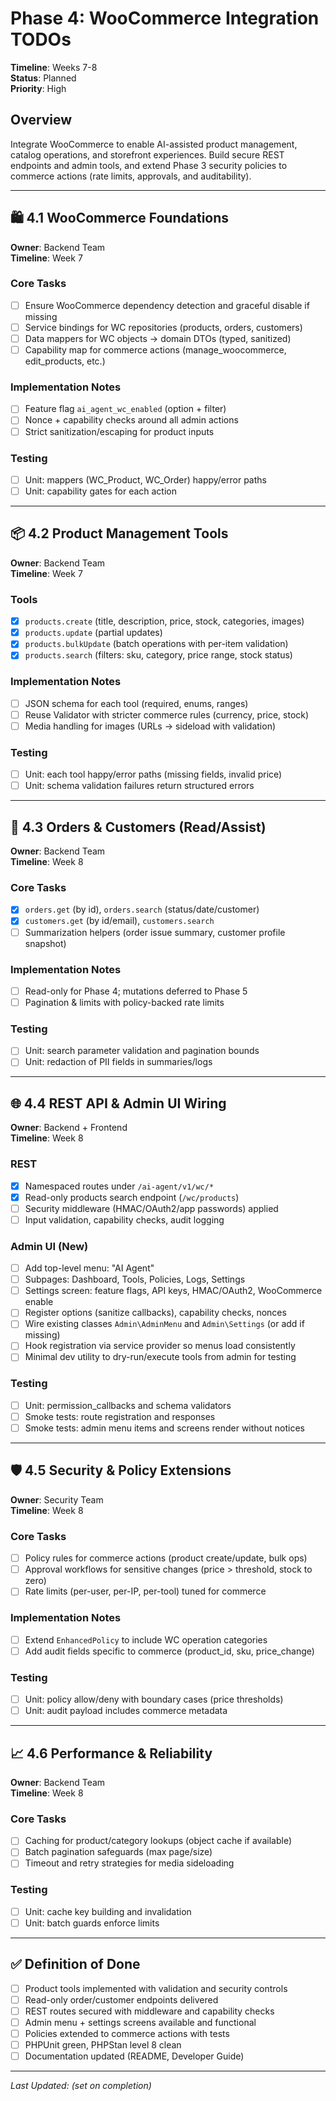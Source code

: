 # Phase 4: WooCommerce Integration TODOs

**Timeline**: Weeks 7-8  
**Status**: Planned  
**Priority**: High

## Overview
Integrate WooCommerce to enable AI-assisted product management, catalog operations, and storefront experiences. Build secure REST endpoints and admin tools, and extend Phase 3 security policies to commerce actions (rate limits, approvals, and auditability).

---

## 🛍️ 4.1 WooCommerce Foundations
**Owner**: Backend Team  
**Timeline**: Week 7

### Core Tasks
- [ ] Ensure WooCommerce dependency detection and graceful disable if missing
- [ ] Service bindings for WC repositories (products, orders, customers)
- [ ] Data mappers for WC objects → domain DTOs (typed, sanitized)
- [ ] Capability map for commerce actions (manage_woocommerce, edit_products, etc.)

### Implementation Notes
- [ ] Feature flag `ai_agent_wc_enabled` (option + filter)
- [ ] Nonce + capability checks around all admin actions
- [ ] Strict sanitization/escaping for product inputs

### Testing
- [ ] Unit: mappers (WC_Product, WC_Order) happy/error paths
- [ ] Unit: capability gates for each action

---

## 📦 4.2 Product Management Tools
**Owner**: Backend Team  
**Timeline**: Week 7

### Tools
- [x] `products.create` (title, description, price, stock, categories, images)
- [x] `products.update` (partial updates)
- [x] `products.bulkUpdate` (batch operations with per-item validation)
- [x] `products.search` (filters: sku, category, price range, stock status)

### Implementation Notes
- [ ] JSON schema for each tool (required, enums, ranges)
- [ ] Reuse Validator with stricter commerce rules (currency, price, stock)
- [ ] Media handling for images (URLs → sideload with validation)

### Testing
- [ ] Unit: each tool happy/error paths (missing fields, invalid price)
- [ ] Unit: schema validation failures return structured errors

---

## 🧾 4.3 Orders & Customers (Read/Assist)
**Owner**: Backend Team  
**Timeline**: Week 8

### Core Tasks
- [x] `orders.get` (by id), `orders.search` (status/date/customer)
- [x] `customers.get` (by id/email), `customers.search`
- [ ] Summarization helpers (order issue summary, customer profile snapshot)

### Implementation Notes
- [ ] Read-only for Phase 4; mutations deferred to Phase 5
- [ ] Pagination & limits with policy-backed rate limits

### Testing
- [ ] Unit: search parameter validation and pagination bounds
- [ ] Unit: redaction of PII fields in summaries/logs

---

## 🌐 4.4 REST API & Admin UI Wiring
**Owner**: Backend + Frontend  
**Timeline**: Week 8

### REST
- [x] Namespaced routes under `/ai-agent/v1/wc/*`
- [x] Read-only products search endpoint (`/wc/products`)
- [ ] Security middleware (HMAC/OAuth2/app passwords) applied
- [ ] Input validation, capability checks, audit logging

### Admin UI (New)
- [ ] Add top-level menu: "AI Agent"
- [ ] Subpages: Dashboard, Tools, Policies, Logs, Settings
- [ ] Settings screen: feature flags, API keys, HMAC/OAuth2, WooCommerce enable
- [ ] Register options (sanitize callbacks), capability checks, nonces
- [ ] Wire existing classes `Admin\AdminMenu` and `Admin\Settings` (or add if missing)
- [ ] Hook registration via service provider so menus load consistently
- [ ] Minimal dev utility to dry-run/execute tools from admin for testing

### Testing
- [ ] Unit: permission_callbacks and schema validators
- [ ] Smoke tests: route registration and responses
- [ ] Smoke tests: admin menu items and screens render without notices

---

## 🛡️ 4.5 Security & Policy Extensions
**Owner**: Security Team  
**Timeline**: Week 8

### Core Tasks
- [ ] Policy rules for commerce actions (product create/update, bulk ops)
- [ ] Approval workflows for sensitive changes (price > threshold, stock to zero)
- [ ] Rate limits (per-user, per-IP, per-tool) tuned for commerce

### Implementation Notes
- [ ] Extend `EnhancedPolicy` to include WC operation categories
- [ ] Add audit fields specific to commerce (product_id, sku, price_change)

### Testing
- [ ] Unit: policy allow/deny with boundary cases (price thresholds)
- [ ] Unit: audit payload includes commerce metadata

---

## 📈 4.6 Performance & Reliability
**Owner**: Backend Team  
**Timeline**: Week 8

### Core Tasks
- [ ] Caching for product/category lookups (object cache if available)
- [ ] Batch pagination safeguards (max page/size)
- [ ] Timeout and retry strategies for media sideloading

### Testing
- [ ] Unit: cache key building and invalidation
- [ ] Unit: batch guards enforce limits

---

## ✅ Definition of Done
- [ ] Product tools implemented with validation and security controls
- [ ] Read-only order/customer endpoints delivered
- [ ] REST routes secured with middleware and capability checks
- [ ] Admin menu + settings screens available and functional
- [ ] Policies extended to commerce actions with tests
- [ ] PHPUnit green, PHPStan level 8 clean
- [ ] Documentation updated (README, Developer Guide)

---

_Last Updated: (set on completion)_
